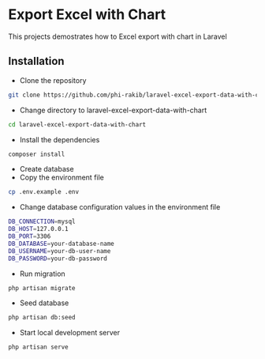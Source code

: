 # Export Excel with Chart

This projects demostrates how to Excel export with chart in Laravel

## Installation

- Clone the repository
```bash
git clone https://github.com/phi-rakib/laravel-excel-export-data-with-chart.git
```

- Change directory to laravel-excel-export-data-with-chart
```bash
cd laravel-excel-export-data-with-chart
```

- Install the dependencies
```bash
composer install
```
- Create database
- Copy the environment file
```bash
cp .env.example .env
```
- Change database configuration values in the environment file
```bash
DB_CONNECTION=mysql
DB_HOST=127.0.0.1
DB_PORT=3306
DB_DATABASE=your-database-name
DB_USERNAME=your-db-user-name
DB_PASSWORD=your-db-password
```
- Run migration
```bash
php artisan migrate
```
- Seed database
```bash
php artisan db:seed
```
- Start local development server
```bash
php artisan serve
```